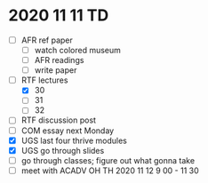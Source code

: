# 2020 11 11 TD

- [ ] AFR ref paper
  - [ ] watch colored museum
  - [ ] AFR readings
  - [ ] write paper
- [ ] RTF lectures
  - [x] 30
  - [ ] 31
  - [ ] 32
- [ ] RTF discussion post
- [ ] COM essay next Monday
- [x] UGS last four thrive modules
- [x] UGS go through slides
- [ ] go through classes; figure out what gonna take
- [ ] meet with ACADV OH TH 2020 11 12 9 00 - 11 30